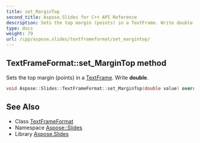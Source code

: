 ```yaml
---
title: set_MarginTop
second_title: Aspose.Slides for C++ API Reference
description: Sets the top margin (points) in a TextFrame. Write double.
type: docs
weight: 79
url: /cpp/aspose.slides/textframeformat/set_margintop/
---
```

## TextFrameFormat::set_MarginTop method


Sets the top margin (points) in a [TextFrame](../../textframe/). Write **double**.

```cpp
void Aspose::Slides::TextFrameFormat::set_MarginTop(double value) override
```

## See Also

* Class [TextFrameFormat](../)
* Namespace [Aspose::Slides](../../)
* Library [Aspose.Slides](../../../)
